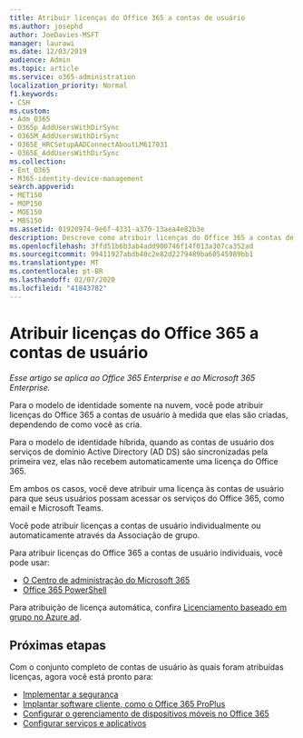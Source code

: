 ```yaml
---
title: Atribuir licenças do Office 365 a contas de usuário
ms.author: josephd
author: JoeDavies-MSFT
manager: laurawi
ms.date: 12/03/2019
audience: Admin
ms.topic: article
ms.service: o365-administration
localization_priority: Normal
f1.keywords:
- CSH
ms.custom:
- Adm_O365
- O365p_AddUsersWithDirSync
- O365M_AddUsersWithDirSync
- O365E_HRCSetupAADConnectAboutLM617031
- O365E_AddUsersWithDirSync
ms.collection:
- Ent_O365
- M365-identity-device-management
search.appverid:
- MET150
- MOP150
- MOE150
- MBS150
ms.assetid: 01920974-9e6f-4331-a370-13aea4e82b3e
description: Descreve como atribuir licenças do Office 365 a contas de usuário, individualmente ou com base na associação de grupo.
ms.openlocfilehash: 3ffd51b6b3ab4add900746f14f013a307ca352ad
ms.sourcegitcommit: 99411927abdb40c2e82d2279489ba60545989bb1
ms.translationtype: MT
ms.contentlocale: pt-BR
ms.lasthandoff: 02/07/2020
ms.locfileid: "41843782"
---
```

# <a name="assign-office-365-licenses-to-user-accounts"></a>Atribuir licenças do Office 365 a contas de usuário

*Esse artigo se aplica ao Office 365 Enterprise e ao Microsoft 365 Enterprise.*

Para o modelo de identidade somente na nuvem, você pode atribuir licenças do Office 365 a contas de usuário à medida que elas são criadas, dependendo de como você as cria.

Para o modelo de identidade híbrida, quando as contas de usuário dos serviços de domínio Active Directory (AD DS) são sincronizadas pela primeira vez, elas não recebem automaticamente uma licença do Office 365.

Em ambos os casos, você deve atribuir uma licença às contas de usuário para que seus usuários possam acessar os serviços do Office 365, como email e Microsoft Teams.

Você pode atribuir licenças a contas de usuário individualmente ou automaticamente através da Associação de grupo.

Para atribuir licenças do Office 365 a contas de usuário individuais, você pode usar:

- [O Centro de administração do Microsoft 365](https://docs.microsoft.com/office365/admin/subscriptions-and-billing/assign-licenses-to-users)
- [Office 365 PowerShell](https://docs.microsoft.com/office365/enterprise/powershell/assign-licenses-to-user-accounts-with-office-365-powershell)

Para atribuição de licença automática, confira [Licenciamento baseado em grupo no Azure ad](https://docs.microsoft.com/azure/active-directory/fundamentals/active-directory-licensing-whatis-azure-portal).

## <a name="next-steps"></a>Próximas etapas

Com o conjunto completo de contas de usuário às quais foram atribuídas licenças, agora você está pronto para:

- [Implementar a segurança](https://docs.microsoft.com/microsoft-365/security/office-365-security/security-roadmap)
- [Implantar software cliente, como o Office 365 ProPlus](https://docs.microsoft.com/DeployOffice/deployment-guide-for-office-365-proplus)
- [Configurar o gerenciamento de dispositivos móveis no Office 365](https://support.office.com/article/set-up-mobile-device-management-mdm-in-office-365-dd892318-bc44-4eb1-af00-9db5430be3cd)
- [Configurar serviços e aplicativos](configure-services-and-applications.md)
